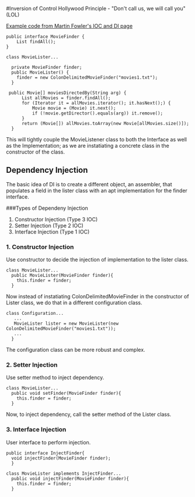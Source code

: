 #Inversion of Control
Hollywood Principle - "Don't call us, we will call you" (LOL)

[Example code from Martin Fowler's IOC and DI page](https://www.martinfowler.com/articles/injection.html#ComponentsAndServices)
```
public interface MovieFinder {
    List findAll();
}
```
```
class MovieLister...

  private MovieFinder finder;
  public MovieLister() {
    finder = new ColonDelimitedMovieFinder("movies1.txt");
  }

 public Movie[] moviesDirectedBy(String arg) {
      List allMovies = finder.findAll();
      for (Iterator it = allMovies.iterator(); it.hasNext();) {
          Movie movie = (Movie) it.next();
          if (!movie.getDirector().equals(arg)) it.remove();
      }
      return (Movie[]) allMovies.toArray(new Movie[allMovies.size()]);
  }
```

This will tightly couple the MovieListener class to both the Interface as well as the Implementation; as we are instatiating
a concrete class in the constructor of the class.


## Dependency Injection
The basic idea of DI is to create a different object, an assembler, that populates a field in the lister class with an apt implementation for 
the finder interface.


###Types of Dependeny Injection
1. Constructor Injection (Type 3 IOC)
2. Setter Injection (Type 2 IOC)
3. Interface Injection (Type 1 IOC)





### 1. Constructor Injection
Use constructor to decide the injection of implementation to the lister class.

```
class MovieLister...
  public MovieLister(MovieFinder finder){
    this.finder = finder;
  }
```

Now instead of instatiating ColonDelimitedMovieFinder in the constructor of Lister class, we do that in a different configuration class.
```
class Configuration...
   ...
   MovieLister lister = new MovieLister(new ColonDelimitedMovieFinder("movies1.txt"));
   ...
  }
```
The configuration class can be more robust and complex.

### 2. Setter Injection
Use setter method to inject dependency.
```
class MovieLister...
  public void setFinder(MovieFinder finder){
    this.finder = finder;
  }
```
Now, to inject dependency, call the setter method of the Lister class.

### 3. Interface Injection
User interface to perform injection.
```
public interface InjectFinder{
  void injectFinder(MovieFinder finder);
  }
```
```
class MovieLister implements InjectFinder...
  public void injectFinder(MovieFinder finder){
    this.finder = finder;
  }
```
